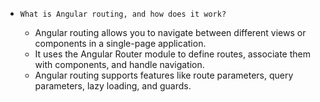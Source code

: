 - `What is Angular routing, and how does it work?`

   - Angular routing allows you to navigate between different views or components in a single-page application.
   - It uses the Angular Router module to define routes, associate them with components, and handle navigation.
   - Angular routing supports features like route parameters, query parameters, lazy loading, and guards.